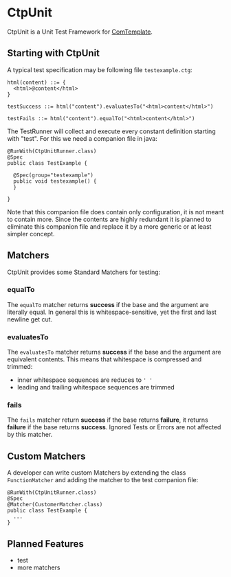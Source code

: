 # CtpUnit

CtpUnit is a Unit Test Framework for [ComTemplate](https://github.com/almondtools/comtemplate).

## Starting with CtpUnit

A typical test specification may be following file `testexample.ctg`:

    html(content) ::= {
      <html>@content</html>
    }

    testSuccess ::= html("content").evaluatesTo("<html>content</html>")
    
    testFails ::= html("content").equalTo("<html>content</html>")

The TestRunner will collect and execute every constant definition starting with "test". For this we need a companion file in java:

    @RunWith(CtpUnitRunner.class)
    @Spec
    public class TestExample {
      
      @Spec(group="testexample")
      public void testexample() {
      }
      
    }

Note that this companion file does contain only configuration, it is not meant to contain more. Since the contents are highly redundant it is planned to eliminate this companion file and replace it by a more generic or at least simpler concept.

## Matchers

CtpUnit provides some Standard Matchers for testing:

### equalTo

The `equalTo` matcher returns **success** if the base and the argument are literally equal. In general this is whitespace-sensitive, yet the first and last newline get cut.   

### evaluatesTo

The `evaluatesTo` matcher returns **success** if the base and the argument are equivalent contents. This means that whitespace is compressed and trimmed:

- inner whitespace sequences are reduces to `' '`
- leading and trailing whitespace sequences are trimmed

### fails

The `fails` matcher return **success** if the base returns **failure**, it returns **failure** if the base returns **success**. Ignored Tests or Errors are not affected by this matcher.

## Custom Matchers

A developer can write custom Matchers by extending the class `FunctionMatcher` and adding the matcher to the test companion file:

    @RunWith(CtpUnitRunner.class)
    @Spec
    @Matcher(CustomerMatcher.class)
    public class TestExample {
      ...
    }

## Planned Features

- test
- more matchers


